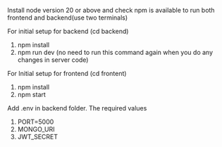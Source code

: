 Install node version 20 or above and check npm is available to run both frontend and backend(use two terminals)

For initial setup for backend (cd backend)
1. npm install
2. npm run dev (no need to run this command again when you do any changes in server code)

For Initial setup for frontend (cd frontent)
1. npm install
2. npm start

Add .env in backend folder. The required values
1. PORT=5000
2. MONGO_URI
3. JWT_SECRET